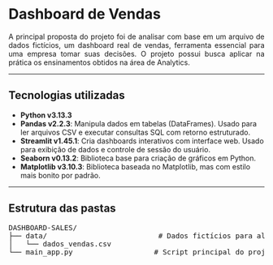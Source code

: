 <h1>Dashboard de Vendas</h1>

<p align="justify">A principal proposta do projeto foi de analisar com base em um arquivo de dados fictícios, um dashboard real de vendas, ferramenta essencial para uma empresa tomar suas decisões. O projeto possui busca aplicar na prática os ensinamentos obtidos na área de Analytics.</p>

<hr>

<h2>Tecnologias utilizadas</h2>
<ul>
    <li><strong>Python v3.13.3</strong></li>
    <li><strong>Pandas v2.2.3</strong>: Manipula dados em tabelas (DataFrames). Usado para ler arquivos CSV e executar consultas SQL com retorno estruturado.</li>
    <li><strong>Streamlit v1.45.1</strong>: Cria dashboards interativos com interface web. Usado para exibição de dados e controle de sessão do usuário.</li>
  <li><strong>Seaborn v0.13.2</strong>: Biblioteca base para criação de gráficos em Python.</li>
  <li><strong>Matplotlib v3.10.3</strong>: Biblioteca baseada no Matplotlib, mas com estilo mais bonito por padrão.</li>
</ul>

<hr>

<h2>Estrutura das pastas</h2>

<pre>
DASHBOARD-SALES/
├── data/                          # Dados fictícios para alimentar os gráficos
│   └── dados_vendas.csv
└── main_app.py                   # Script principal do projeto

